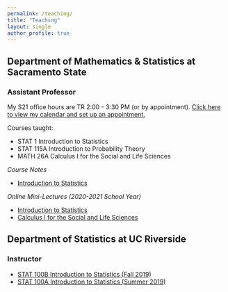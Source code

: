 ```yaml
---
permalink: /teaching/
title: "Teaching"
layout: single
author_profile: true
---
```


## Department of Mathematics & Statistics at Sacramento State
### Assistant Professor
My S21 office hours are TR 2:00 - 3:30 PM (or by appointment). <a href="https://calendly.com/lcappiello/30min">Click here to view my calendar and set up an appointment.</a>

Courses taught:

- STAT 1 Introduction to Statistics 
- STAT 115A Introduction to Probability Theory
- MATH 26A Calculus I for the Social and Life Sciences

*Course Notes*
- <a href="https://bookdown.org/content/8276840e-199a-4028-ad4d-b2dd93b7ee48/">Introduction to Statistics</a>

*Online Mini-Lectures (2020-2021 School Year)*
- <a href="https://www.youtube.com/playlist?list=PLuMDlHzKEzEFDn6yfD9D3DCsp_j2AfDvm" target="_blank">Introduction to Statistics</a>
- <a href="https://www.youtube.com/playlist?list=PLuMDlHzKEzEHVDBeTH5I_ghfON5ev4vCv" target="_blank">Calculus I for the Social and Life Sciences</a>

## Department of Statistics at UC Riverside
### Instructor
- [STAT 100B Introduction to Statistics (Fall 2019)](https://lgpcappiello.github.io/teaching/stat100b/)
- [STAT 100A Introduction to Statistics (Summer 2019)](https://lgpcappiello.github.io/teaching/stat100a/)
